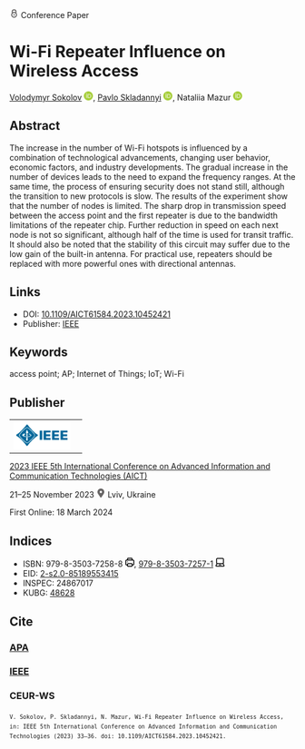 <img src="/icons/lock.svg" width="16" height="16"> Conference Paper

# Wi-Fi Repeater Influence on Wireless Access

<a href="https://volodymyr-sokolov.github.io/">Volodymyr Sokolov</a> <a href="https://orcid.org/0000-0002-9349-7946" target="_blank"><img src="/icons/orcid.svg" width="16" height="16"></a>,
<a href="/">Pavlo Skladannyi</a> <a href="https://orcid.org/0000-0002-7775-6039" target="_blank"><img src="/icons/orcid.svg" width="16" height="16"></a>,
Nataliia Mazur <a href="https://orcid.org/0000-0001-7671-8287" target="_blank"><img src="/icons/orcid.svg" width="16" height="16"></a>

## Abstract

The increase in the number of Wi-Fi hotspots is influenced by a combination of technological advancements, changing user behavior, economic factors, and industry developments. The gradual increase in the number of devices leads to the need to expand the frequency ranges. At the same time, the process of ensuring security does not stand still, although the transition to new protocols is slow. The results of the experiment show that the number of nodes is limited. The sharp drop in transmission speed between the access point and the first repeater is due to the bandwidth limitations of the repeater chip. Further reduction in speed on each next node is not so significant, although half of the time is used for transit traffic. It should also be noted that the stability of this circuit may suffer due to the low gain of the built-in antenna. For practical use, repeaters should be replaced with more powerful ones with directional antennas.

## Links

* DOI: [10.1109/AICT61584.2023.10452421](https://doi.org/10.1109/AICT61584.2023.10452421) 
* Publisher: [IEEE](https://ieeexplore.ieee.org/document/10452421)

## Keywords

access point; AP; Internet of Things; IoT; Wi-Fi

## Publisher

<table>
<tr>
<td>
<img src="/icons/ieee.svg" height="50">
</td>
<td style="text-align: left;">
<span class="__dimensions_badge_embed__" data-doi="10.1109/AICT61584.2023.10452421" data-hide-zero-citations="true"></span><script async src="https://badge.dimensions.ai/badge.js" charset="utf-8"></script>
</td>
</tr>
</table>

[2023 IEEE 5th International Conference on Advanced Information and Communication Technologies (AICT)](https://ieeexplore.ieee.org/xpl/conhome/10452416/proceeding)

21–25 November 2023 <img src="/icons/location-pin.svg" width="16" height="16"> Lviv, Ukraine

First Online: 18 March 2024

## Indices

* ISBN: 979-8-3503-7258-8 <img src="/icons/print.svg" width="16" height="16">, [979-8-3503-7257-1](https://isbnsearch.org/isbn/979-8-3503-7257-1) <img src="/icons/online.svg" width="16" height="16">
* EID: [2-s2.0-85189553415](http://www.scopus.com/record/display.url?origin=inward&eid=2-s2.0-85189553415)
* INSPEC: 24867017
* KUBG: [48628](http://elibrary.kubg.edu.ua/id/eprint/48628/)

## Cite

### [APA](https://citation.crosscite.org/format?doi=10.1109/AICT61584.2023.10452421&style=apa&lang=en-US)

### [IEEE](https://citation.crosscite.org/format?doi=10.1109/AICT61584.2023.10452421&style=ieee&lang=en-US)

### CEUR-WS

<small>`V. Sokolov, P. Skladannyi, N. Mazur, Wi-Fi Repeater Influence on Wireless Access, in: IEEE 5th International Conference on Advanced Information and Communication Technologies (2023) 33–36. doi: 10.1109/AICT61584.2023.10452421.`</small>